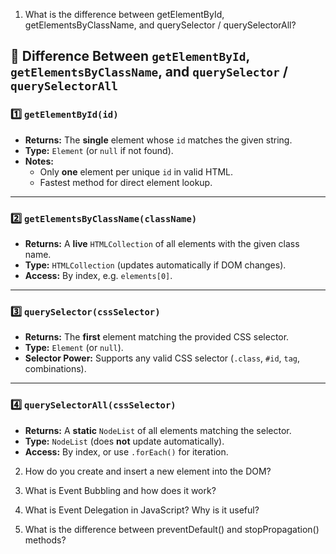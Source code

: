 1. What is the difference between getElementById, getElementsByClassName, and querySelector / querySelectorAll?

## 📌 Difference Between `getElementById`, `getElementsByClassName`, and `querySelector` / `querySelectorAll`

### **1️⃣ `getElementById(id)`**
- **Returns:** The **single** element whose `id` matches the given string.  
- **Type:** `Element` (or `null` if not found).  
- **Notes:**  
  - Only **one** element per unique `id` in valid HTML.  
  - Fastest method for direct element lookup.  

---

### **2️⃣ `getElementsByClassName(className)`**
- **Returns:** A **live** `HTMLCollection` of all elements with the given class name.  
- **Type:** `HTMLCollection` (updates automatically if DOM changes).  
- **Access:** By index, e.g. `elements[0]`.  

---

### **3️⃣ `querySelector(cssSelector)`**
- **Returns:** The **first** element matching the provided CSS selector.  
- **Type:** `Element` (or `null`).  
- **Selector Power:** Supports any valid CSS selector (`.class`, `#id`, `tag`, combinations).  

---

### **4️⃣ `querySelectorAll(cssSelector)`**
- **Returns:** A **static** `NodeList` of all elements matching the selector.  
- **Type:** `NodeList` (does **not** update automatically).  
- **Access:** By index, or use `.forEach()` for iteration. 

2. How do you create and insert a new element into the DOM?

3. What is Event Bubbling and how does it work?

4. What is Event Delegation in JavaScript? Why is it useful?

5. What is the difference between preventDefault() and stopPropagation() methods?